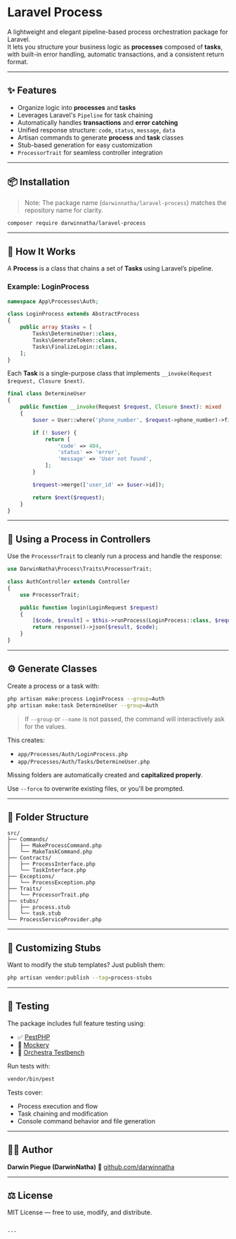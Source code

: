 # Laravel Process

A lightweight and elegant pipeline-based process orchestration package for Laravel.  
It lets you structure your business logic as **processes** composed of **tasks**, with built-in error handling, automatic transactions, and a consistent return format.

---

## ✨ Features

- Organize logic into **processes** and **tasks**
- Leverages Laravel's `Pipeline` for task chaining
- Automatically handles **transactions** and **error catching**
- Unified response structure: `code`, `status`, `message`, `data`
- Artisan commands to generate **process** and **task** classes
- Stub-based generation for easy customization
- `ProcessorTrait` for seamless controller integration

---

## 📦 Installation

> Note: The package name (`darwinnatha/laravel-process`) matches the repository name for clarity.

```bash
composer require darwinnatha/laravel-process
```

---

## 🧠 How It Works

A **Process** is a class that chains a set of **Tasks** using Laravel’s pipeline.

### Example: LoginProcess

```php
namespace App\Processes\Auth;

class LoginProcess extends AbstractProcess
{
    public array $tasks = [
        Tasks\DetermineUser::class,
        Tasks\GenerateToken::class,
        Tasks\FinalizeLogin::class,
    ];
}
```

Each **Task** is a single-purpose class that implements `__invoke(Request $request, Closure $next)`.

```php
final class DetermineUser
{
    public function __invoke(Request $request, Closure $next): mixed
    {
        $user = User::where('phone_number', $request->phone_number)->first();

        if (! $user) {
            return [
                'code' => 404,
                'status' => 'error',
                'message' => 'User not found',
            ];
        }

        $request->merge(['user_id' => $user->id]);

        return $next($request);
    }
}
```

---

## 🧰 Using a Process in Controllers

Use the `ProcessorTrait` to cleanly run a process and handle the response:

```php
use DarwinNatha\Process\Traits\ProcessorTrait;

class AuthController extends Controller
{
    use ProcessorTrait;

    public function login(LoginRequest $request)
    {
        [$code, $result] = $this->runProcess(LoginProcess::class, $request);
        return response()->json($result, $code);
    }
}
```

---

## ⚙️ Generate Classes

Create a process or a task with:

```bash
php artisan make:process LoginProcess --group=Auth
php artisan make:task DetermineUser --group=Auth
```

> If `--group` or `--name` is not passed, the command will interactively ask for the values.

This creates:

* `app/Processes/Auth/LoginProcess.php`
* `app/Processes/Auth/Tasks/DetermineUser.php`

Missing folders are automatically created and **capitalized properly**.

Use `--force` to overwrite existing files, or you'll be prompted.

---

## 📁 Folder Structure

```
src/
├── Commands/
│   ├── MakeProcessCommand.php
│   └── MakeTaskCommand.php
├── Contracts/
│   ├── ProcessInterface.php
│   └── TaskInterface.php
├── Exceptions/
│   └── ProcessException.php
├── Traits/
│   └── ProcessorTrait.php
├── stubs/
│   ├── process.stub
│   └── task.stub
└── ProcessServiceProvider.php
```

---

## 🔧 Customizing Stubs

Want to modify the stub templates? Just publish them:

```bash
php artisan vendor:publish --tag=process-stubs
```

---

## 🧪 Testing

The package includes full feature testing using:

* ✅ [PestPHP](https://pestphp.com)
* 🔁 [Mockery](https://github.com/mockery/mockery)
* 🧪 [Orchestra Testbench](https://github.com/orchestral/testbench)

Run tests with:

```bash
vendor/bin/pest
```

Tests cover:

* Process execution and flow
* Task chaining and modification
* Console command behavior and file generation

---

## 🧑‍💻 Author

**Darwin Piegue (DarwinNatha)**
🔗 [github.com/darwinnatha](https://github.com/darwinnatha)

---

## ⚖️ License

MIT License — free to use, modify, and distribute.

```

---